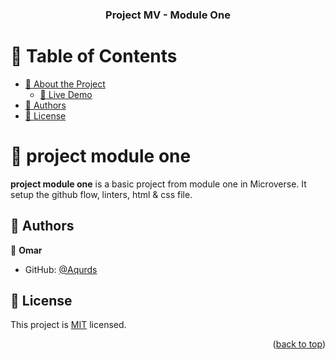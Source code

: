 <a name="readme-top"></a>

<!--
HOW TO USE:
This is an example of how you may give instructions on setting up your project locally.

Modify this file to match your project and remove sections that don't apply.

REQUIRED SECTIONS:
- Table of Contents
- About the Project
  - Built With
  - Live Demo
- Getting Started
- Authors
- Future Features
- Contributing
- Show your support
- Acknowledgements
- License

OPTIONAL SECTIONS:
- FAQ

After you're finished please remove all the comments and instructions!
-->

<div align="center">

  <h3><b>Project MV - Module One</b></h3>

</div>

<!-- TABLE OF CONTENTS -->

# 📗 Table of Contents

- [📖 About the Project](#about-project)
  - [🚀 Live Demo](#live-demo)
- [👥 Authors](#authors)
- [📝 License](#license)

<!-- PROJECT DESCRIPTION -->

# 📖 project module one <a name="about-project"></a>


**project module one** is a basic project from module one in Microverse. It setup the github flow, linters, html & css file.






<!-- AUTHORS -->

## 👥 Authors <a name="authors"></a>

👤 **Omar**

- GitHub: [@Aqurds](https://github.com/Aqurds)
<!-- - Twitter: [@twitterhandle](https://twitter.com/twitterhandle) -->
<!-- - LinkedIn: [LinkedIn](https://linkedin.com/in/linkedinhandle) -->



<!-- LICENSE -->

## 📝 License <a name="license"></a>

This project is [MIT](./LICENSE) licensed.

<p align="right">(<a href="#readme-top">back to top</a>)</p>
